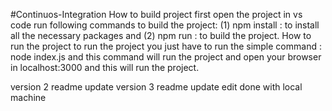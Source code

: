 #Continuos-Integration
How to build project
first open the project in vs code
run following commands to build the project: (1) npm install : to install all the necessary packages and (2) npm run : to build the project.
How to run the project
to run the project you just have to run the simple command : node index.js and this command will run the project and open your browser in localhost:3000 and this will run the project.

version 2 readme update
version 3 readme update
edit done with local machine
